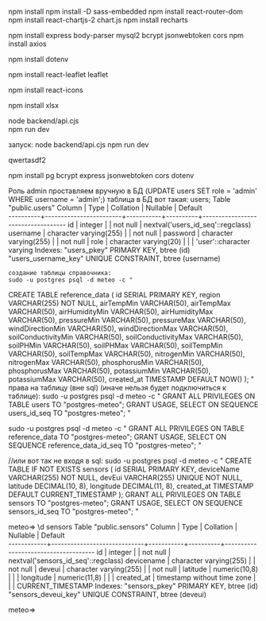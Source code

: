 npm install
npm install -D sass-embedded
npm install react-router-dom
npm install react-chartjs-2 chart.js
npm install recharts

<!-- для sql -->
npm install express body-parser mysql2 bcrypt jsonwebtoken cors
npm install axios


<!-- для паролей:  -->
npm install dotenv
<!-- для карты:  -->
npm install react-leaflet leaflet
<!-- для иконок:  -->
npm install react-icons
<!-- для таблицы эксель:  -->
npm install xlsx


<!-- открыть: -->
node backend/api.cjs  
npm run dev 




запуск:
node backend/api.cjs
npm run dev

qwertasdf2

<!-- Зависимости для бэкенда на сервак: -->
npm install pg bcrypt express jsonwebtoken cors dotenv

<!-- ЛОГИНЫ -->
Роль admin проставляем вручную в БД (UPDATE users
SET role = 'admin'
WHERE username = 'admin';)
таблица в БД вот такая:
users;
                                     Table "public.users"
  Column  |          Type          | Collation | Nullable |              Default              
----------+------------------------+-----------+----------+-----------------------------------
 id       | integer                |           | not null | nextval('users_id_seq'::regclass)
 username | character varying(255) |           | not null | 
 password | character varying(255) |           | not null | 
 role     | character varying(20)  |           |          | 'user'::character varying
Indexes:
    "users_pkey" PRIMARY KEY, btree (id)
    "users_username_key" UNIQUE CONSTRAINT, btree (username)

    создание таблицы справочника:
    sudo -u postgres psql -d meteo -c "
CREATE TABLE reference_data (
    id SERIAL PRIMARY KEY,
    region VARCHAR(255) NOT NULL,
    airTempMin VARCHAR(50),
    airTempMax VARCHAR(50),
    airHumidityMin VARCHAR(50),
    airHumidityMax VARCHAR(50),
    pressureMin VARCHAR(50),
    pressureMax VARCHAR(50),
    windDirectionMin VARCHAR(50),
    windDirectionMax VARCHAR(50),
    soilConductivityMin VARCHAR(50),
    soilConductivityMax VARCHAR(50),
    soilPHMin VARCHAR(50),
    soilPHMax VARCHAR(50),
    soilTempMin VARCHAR(50),
    soilTempMax VARCHAR(50),
    nitrogenMin VARCHAR(50),
    nitrogenMax VARCHAR(50),
    phosphorusMin VARCHAR(50),
    phosphorusMax VARCHAR(50),
    potassiumMin VARCHAR(50),
    potassiumMax VARCHAR(50),
    created_at TIMESTAMP DEFAULT NOW()
);
"
права на таблицу (вне sql) (иначе нельзя будет подключиться к таблице):
sudo -u postgres psql -d meteo -c "
GRANT ALL PRIVILEGES ON TABLE users TO \"postgres-meteo\";
GRANT USAGE, SELECT ON SEQUENCE users_id_seq TO \"postgres-meteo\";
"

sudo -u postgres psql -d meteo -c "
GRANT ALL PRIVILEGES ON TABLE reference_data TO \"postgres-meteo\";
GRANT USAGE, SELECT ON SEQUENCE reference_data_id_seq TO \"postgres-meteo\";
"

//или вот так не входя в sql:
sudo -u postgres psql -d meteo -c "
CREATE TABLE IF NOT EXISTS sensors (
    id SERIAL PRIMARY KEY,
    deviceName VARCHAR(255) NOT NULL,
    devEui VARCHAR(255) UNIQUE NOT NULL,
    latitude DECIMAL(10, 8),
    longitude DECIMAL(11, 8),
    created_at TIMESTAMP DEFAULT CURRENT_TIMESTAMP
);
GRANT ALL PRIVILEGES ON TABLE sensors TO \"postgres-meteo\";
GRANT USAGE, SELECT ON SEQUENCE sensors_id_seq TO \"postgres-meteo\";
"


meteo=> \d sensors
                                        Table "public.sensors"
   Column   |            Type             | Collation | Nullable |               Default               
------------+-----------------------------+-----------+----------+-------------------------------------
 id         | integer                     |           | not null | nextval('sensors_id_seq'::regclass)
 devicename | character varying(255)      |           | not null | 
 deveui     | character varying(255)      |           | not null | 
 latitude   | numeric(10,8)               |           |          | 
 longitude  | numeric(11,8)               |           |          | 
 created_at | timestamp without time zone |           |          | CURRENT_TIMESTAMP
Indexes:
    "sensors_pkey" PRIMARY KEY, btree (id)
    "sensors_deveui_key" UNIQUE CONSTRAINT, btree (deveui)

meteo=> 